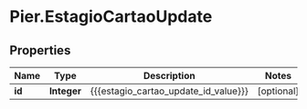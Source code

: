 # Pier.EstagioCartaoUpdate

## Properties
Name | Type | Description | Notes
------------ | ------------- | ------------- | -------------
**id** | **Integer** | {{{estagio_cartao_update_id_value}}} | [optional] 



